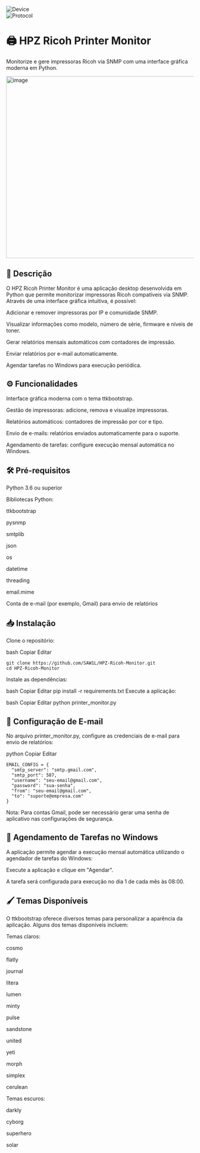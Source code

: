 ![Device](https://img.shields.io/badge/Device-Ricoh%20Printer-red.svg)   
![Protocol](https://img.shields.io/badge/Protocol-SNMP-blue.svg)   

# 🖨️ HPZ Ricoh Printer Monitor
Monitorize e gere impressoras Ricoh via SNMP com uma interface gráfica moderna em Python.

<img width="864" height="487" alt="image" src="https://github.com/user-attachments/assets/ef24db3d-9cf2-433f-a635-7d5aa793d49a" />


## 📌 Descrição
O HPZ Ricoh Printer Monitor é uma aplicação desktop desenvolvida em Python que permite monitorizar impressoras Ricoh compatíveis via SNMP. Através de uma interface gráfica intuitiva, é possível:

Adicionar e remover impressoras por IP e comunidade SNMP.

Visualizar informações como modelo, número de série, firmware e níveis de toner.

Gerar relatórios mensais automáticos com contadores de impressão.

Enviar relatórios por e-mail automaticamente.

Agendar tarefas no Windows para execução periódica.

## ⚙️ Funcionalidades
Interface gráfica moderna com o tema ttkbootstrap.

Gestão de impressoras: adicione, remova e visualize impressoras.

Relatórios automáticos: contadores de impressão por cor e tipo.

Envio de e-mails: relatórios enviados automaticamente para o suporte.

Agendamento de tarefas: configure execução mensal automática no Windows.

## 🛠️ Pré-requisitos
Python 3.6 ou superior

Bibliotecas Python:

ttkbootstrap

pysnmp

smtplib

json

os

datetime

threading

email.mime

Conta de e-mail (por exemplo, Gmail) para envio de relatórios

## 📥 Instalação
Clone o repositório:

bash
Copiar
Editar
```
git clone https://github.com/SAW1L/HPZ-Ricoh-Monitor.git
cd HPZ-Ricoh-Monitor
```
Instale as dependências:

bash
Copiar
Editar
pip install -r requirements.txt
Execute a aplicação:

bash
Copiar
Editar
python printer_monitor.py

## 📧 Configuração de E-mail
No arquivo printer_monitor.py, configure as credenciais de e-mail para envio de relatórios:

python
Copiar
Editar
```
EMAIL_CONFIG = {
  "smtp_server": "smtp.gmail.com",
  "smtp_port": 587,
  "username": "seu-email@gmail.com",
  "password": "sua-senha",
  "from": "seu-email@gmail.com",
  "to": "suporte@empresa.com"
}
```
Nota: Para contas Gmail, pode ser necessário gerar uma senha de aplicativo nas configurações de segurança.

## 📆 Agendamento de Tarefas no Windows
A aplicação permite agendar a execução mensal automática utilizando o agendador de tarefas do Windows:

Execute a aplicação e clique em "Agendar".

A tarefa será configurada para execução no dia 1 de cada mês às 08:00.

## 🖌️ Temas Disponíveis
O ttkbootstrap oferece diversos temas para personalizar a aparência da aplicação. Alguns dos temas disponíveis incluem:

Temas claros:

cosmo

flatly

journal

litera

lumen

minty

pulse

sandstone

united

yeti

morph

simplex

cerulean

Temas escuros:

darkly

cyborg

superhero

solar




